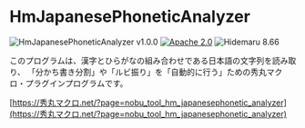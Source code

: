 # HmJapanesePhoneticAnalyzer 

![HmJapanesePhoneticAnalyzer v1.0.0](https://img.shields.io/badge/HmJapanesePhoneticAnalyzer-v1.0.0-6479ff.svg)
[![Apache 2.0](https://img.shields.io/badge/license-Apache_2.0-blue.svg?style=flat)](LICENSE)
![Hidemaru 8.66](https://img.shields.io/badge/Hidemaru-v8.66-6479ff.svg)

このプログラムは、漢字とひらがなの組み合わせである日本語の文字列を読み取り、
「分かち書き分割」や「ルビ振り」を「自動的に行う」ための秀丸マクロ・プラグインプログラムです。

[https://秀丸マクロ.net/?page=nobu_tool_hm_japanesephonetic_analyzer](https://秀丸マクロ.net/?page=nobu_tool_hm_japanesephonetic_analyzer)